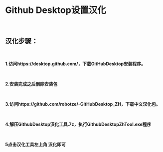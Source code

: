 # Github Desktop设置汉化


<br>

## **汉化步骤：**

<br>

**1.访问https://desktop.github.com/，下载GitHubDesktop安装程序。**

<br>

**2.安装完成之后删除安装包**

<br>

**3.访问https://github.com/robotze/-GitHubDesktop_ZH，下载中文汉化包。**

<br>

**4.解压GithubDesktop汉化工具.7z，执行GithubDesktopZhTool.exe程序** 

<br>

**5点击汉化工具左上角 汉化即可**


